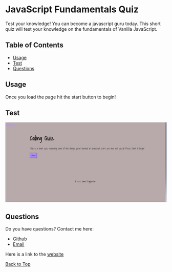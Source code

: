 # JavaScript Fundamentals Quiz

Test your knowledge! You can become a javascript guru today. This short quiz will test your knowledge on the fundamentals of Vanilla JavaScript.
 
## Table of Contents
* [Usage](#Usage)
* [Test](#Test)
* [Questions](#Questions)



## Usage
Once you load the page hit the start button to begin! 

## Test
![Screenshot of quiz](assest/images/Screenshot4.jpg "screenshot of quiz")

## Questions
Do you have questions? Contact me here:

* [Github](https://github.com/jameleggleston)
* [Email](jamel.eggleston@gmail.com)

Here is a link to the [website](https://jameleggleston.github.io/JavaScript-Fundamentals-Quiz/)


[Back to Top](#javascript-fundamentals-quiz)
 
